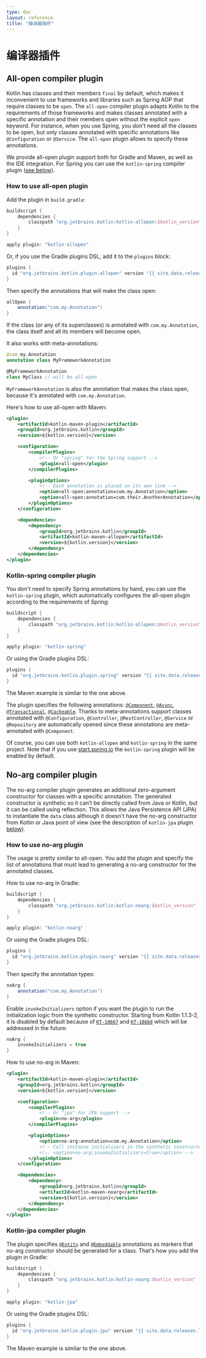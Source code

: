 ```yaml
---
type: doc
layout: reference
title: "编译器插件"
---
```


# 编译器插件

## All-open compiler plugin

Kotlin has classes and their members `final` by default, which makes it inconvenient to use frameworks and libraries such as Spring AOP that require classes to be `open`.
The `all-open` compiler plugin adapts Kotlin to the requirements of those frameworks and makes classes annotated with a specific annotation and their members open without the explicit `open` keyword.
For instance, when you use Spring, you don't need all the classes to be open, but only classes annotated with specific annotations like `@Configuration` or `@Service`.
The `all-open` plugin allows to specify these annotations.

We provide all-open plugin support both for Gradle and Maven, as well as the IDE integration.
For Spring you can use the `kotlin-spring` compiler plugin ([see below](compiler-plugins.html#kotlin-spring-compiler-plugin)).

### How to use all-open plugin

Add the plugin in `build.gradle`:

``` groovy
buildscript {
    dependencies {
        classpath "org.jetbrains.kotlin:kotlin-allopen:$kotlin_version"
    }
}

apply plugin: "kotlin-allopen"
```
Or, if you use the Gradle plugins DSL, add it to the `plugins` block:

```groovy
plugins {
  id "org.jetbrains.kotlin.plugin.allopen" version "{{ site.data.releases.latest.version }}"
}
```

Then specify the annotations that will make the class open:

```groovy
allOpen {
    annotation("com.my.Annotation")
}
```

If the class (or any of its superclasses) is annotated with `com.my.Annotation`, the class itself and all its members will become open.

It also works with meta-annotations:

``` kotlin
@com.my.Annotation
annotation class MyFrameworkAnnotation

@MyFrameworkAnnotation
class MyClass // will be all-open
```

`MyFrameworkAnnotation` is also the annotation that makes the class open, because it's annotated with `com.my.Annotation`.

Here's how to use all-open with Maven:

``` xml
<plugin>
    <artifactId>kotlin-maven-plugin</artifactId>
    <groupId>org.jetbrains.kotlin</groupId>
    <version>${kotlin.version}</version>

    <configuration>
        <compilerPlugins>
            <!-- Or "spring" for the Spring support -->
            <plugin>all-open</plugin>
        </compilerPlugins>

        <pluginOptions>
            <!-- Each annotation is placed on its own line -->
            <option>all-open:annotation=com.my.Annotation</option>
            <option>all-open:annotation=com.their.AnotherAnnotation</option>
        </pluginOptions>
    </configuration>

    <dependencies>
        <dependency>
            <groupId>org.jetbrains.kotlin</groupId>
            <artifactId>kotlin-maven-allopen</artifactId>
            <version>${kotlin.version}</version>
        </dependency>
    </dependencies>
</plugin>
```


### Kotlin-spring compiler plugin

You don't need to specify Spring annotations by hand, you can use the `kotlin-spring` plugin, which automatically configures the all-open plugin according to the requirements of Spring:

``` groovy
buildscript {
    dependencies {
        classpath "org.jetbrains.kotlin:kotlin-allopen:$kotlin_version"
    }
}

apply plugin: "kotlin-spring"
```

Or using the Gradle plugins DSL:

```groovy
plugins {
  id "org.jetbrains.kotlin.plugin.spring" version "{{ site.data.releases.latest.version }}"
}
```

The Maven example is similar to the one above.

The plugin specifies the following annotations:
[`@Component`](http://docs.spring.io/spring-framework/docs/current/javadoc-api/org/springframework/stereotype/Component.html), [`@Async`](http://docs.spring.io/spring/docs/current/javadoc-api/org/springframework/scheduling/annotation/Async.html), [`@Transactional`](http://docs.spring.io/spring-framework/docs/current/javadoc-api/org/springframework/transaction/annotation/Transactional.html), [`@Cacheable`](http://docs.spring.io/spring-framework/docs/current/javadoc-api/org/springframework/cache/annotation/Cacheable.html). Thanks to meta-annotations support classes annotated with `@Configuration`, `@Controller`, `@RestController`, `@Service` or `@Repository` are automatically opened since these annotations are meta-annotated with `@Component`.

Of course, you can use both `kotlin-allopen` and `kotlin-spring` in the same project.
Note that if you use [start.spring.io](http://start.spring.io/#!language=kotlin) the `kotlin-spring` plugin will be enabled by default.


## No-arg compiler plugin

The no-arg compiler plugin generates an additional zero-argument constructor for classes with a specific annotation.
The generated constructor is synthetic so it can’t be directly called from Java or Kotlin, but it can be called using reflection.
This allows the Java Persistence API (JPA) to instantiate the `data` class although it doesn't have the no-arg constructor from Kotlin or Java point of view (see the description of `kotlin-jpa` plugin [below](compiler-plugins.html#kotlin-jpa-compiler-plugin)).

### How to use no-arg plugin

The usage is pretty similar to all-open.
You add the plugin and specify the list of annotations that must lead to generating a no-arg constructor for the annotated classes.

How to use no-arg in Gradle:

``` groovy
buildscript {
    dependencies {
        classpath "org.jetbrains.kotlin:kotlin-noarg:$kotlin_version"
    }
}

apply plugin: "kotlin-noarg"
```

Or using the Gradle plugins DSL:

```groovy
plugins {
  id "org.jetbrains.kotlin.plugin.noarg" version "{{ site.data.releases.latest.version }}"
}
```

Then specify the annotation types:

```groovy
noArg {
    annotation("com.my.Annotation")
}
```

Enable `invokeInitializers` option if you want the plugin to run the initialization logic from the synthetic constructor. Starting from Kotlin 1.1.3-2, it is disabled by default because of [`KT-18667`](https://youtrack.jetbrains.com/issue/KT-18667) and [`KT-18668`](https://youtrack.jetbrains.com/issue/KT-18668) which will be addressed in the future:

```groovy
noArg {
    invokeInitializers = true
}
```

How to use no-arg in Maven:

``` xml
<plugin>
    <artifactId>kotlin-maven-plugin</artifactId>
    <groupId>org.jetbrains.kotlin</groupId>
    <version>${kotlin.version}</version>

    <configuration>
        <compilerPlugins>
            <!-- Or "jpa" for JPA support -->
            <plugin>no-arg</plugin>
        </compilerPlugins>

        <pluginOptions>
            <option>no-arg:annotation=com.my.Annotation</option>
            <!-- Call instance initializers in the synthetic constructor -->
            <!-- <option>no-arg:invokeInitializers=true</option> -->
        </pluginOptions>
    </configuration>

    <dependencies>
        <dependency>
            <groupId>org.jetbrains.kotlin</groupId>
            <artifactId>kotlin-maven-noarg</artifactId>
            <version>${kotlin.version}</version>
        </dependency>
    </dependencies>
</plugin>
```

### Kotlin-jpa compiler plugin

The plugin specifies
[`@Entity`](http://docs.oracle.com/javaee/7/api/javax/persistence/Entity.html)
and [`@Embeddable`](http://docs.oracle.com/javaee/7/api/javax/persistence/Embeddable.html)
annotations as markers that no-arg constructor should be generated for a class.
That's how you add the plugin in Gradle:

``` groovy
buildscript {
    dependencies {
        classpath "org.jetbrains.kotlin:kotlin-noarg:$kotlin_version"
    }
}

apply plugin: "kotlin-jpa"
```

Or using the Gradle plugins DSL:

```groovy
plugins {
  id "org.jetbrains.kotlin.plugin.jpa" version "{{ site.data.releases.latest.version }}"
}
```

The Maven example is similar to the one above.
